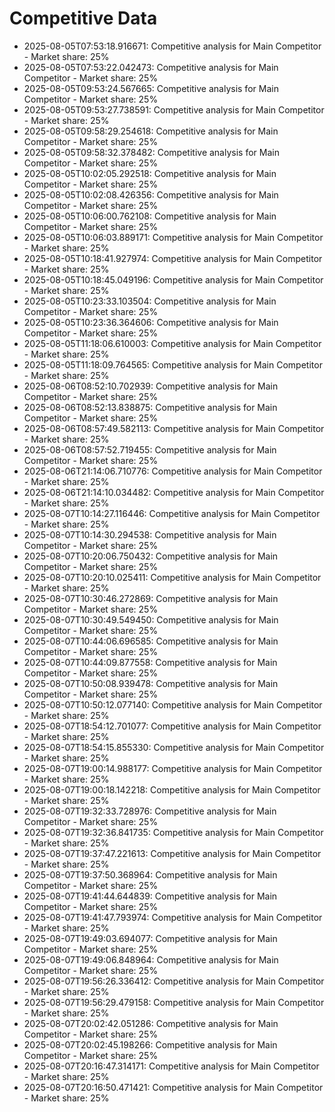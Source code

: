 # Competitive Data

- 2025-08-05T07:53:18.916671: Competitive analysis for Main Competitor - Market share: 25%
- 2025-08-05T07:53:22.042473: Competitive analysis for Main Competitor - Market share: 25%
- 2025-08-05T09:53:24.567665: Competitive analysis for Main Competitor - Market share: 25%
- 2025-08-05T09:53:27.738591: Competitive analysis for Main Competitor - Market share: 25%
- 2025-08-05T09:58:29.254618: Competitive analysis for Main Competitor - Market share: 25%
- 2025-08-05T09:58:32.378482: Competitive analysis for Main Competitor - Market share: 25%
- 2025-08-05T10:02:05.292518: Competitive analysis for Main Competitor - Market share: 25%
- 2025-08-05T10:02:08.426356: Competitive analysis for Main Competitor - Market share: 25%
- 2025-08-05T10:06:00.762108: Competitive analysis for Main Competitor - Market share: 25%
- 2025-08-05T10:06:03.889171: Competitive analysis for Main Competitor - Market share: 25%
- 2025-08-05T10:18:41.927974: Competitive analysis for Main Competitor - Market share: 25%
- 2025-08-05T10:18:45.049196: Competitive analysis for Main Competitor - Market share: 25%
- 2025-08-05T10:23:33.103504: Competitive analysis for Main Competitor - Market share: 25%
- 2025-08-05T10:23:36.364606: Competitive analysis for Main Competitor - Market share: 25%
- 2025-08-05T11:18:06.610003: Competitive analysis for Main Competitor - Market share: 25%
- 2025-08-05T11:18:09.764565: Competitive analysis for Main Competitor - Market share: 25%
- 2025-08-06T08:52:10.702939: Competitive analysis for Main Competitor - Market share: 25%
- 2025-08-06T08:52:13.838875: Competitive analysis for Main Competitor - Market share: 25%
- 2025-08-06T08:57:49.582113: Competitive analysis for Main Competitor - Market share: 25%
- 2025-08-06T08:57:52.719455: Competitive analysis for Main Competitor - Market share: 25%
- 2025-08-06T21:14:06.710776: Competitive analysis for Main Competitor - Market share: 25%
- 2025-08-06T21:14:10.034482: Competitive analysis for Main Competitor - Market share: 25%
- 2025-08-07T10:14:27.116446: Competitive analysis for Main Competitor - Market share: 25%
- 2025-08-07T10:14:30.294538: Competitive analysis for Main Competitor - Market share: 25%
- 2025-08-07T10:20:06.750432: Competitive analysis for Main Competitor - Market share: 25%
- 2025-08-07T10:20:10.025411: Competitive analysis for Main Competitor - Market share: 25%
- 2025-08-07T10:30:46.272869: Competitive analysis for Main Competitor - Market share: 25%
- 2025-08-07T10:30:49.549450: Competitive analysis for Main Competitor - Market share: 25%
- 2025-08-07T10:44:06.696585: Competitive analysis for Main Competitor - Market share: 25%
- 2025-08-07T10:44:09.877558: Competitive analysis for Main Competitor - Market share: 25%
- 2025-08-07T10:50:08.939478: Competitive analysis for Main Competitor - Market share: 25%
- 2025-08-07T10:50:12.077140: Competitive analysis for Main Competitor - Market share: 25%
- 2025-08-07T18:54:12.701077: Competitive analysis for Main Competitor - Market share: 25%
- 2025-08-07T18:54:15.855330: Competitive analysis for Main Competitor - Market share: 25%
- 2025-08-07T19:00:14.988177: Competitive analysis for Main Competitor - Market share: 25%
- 2025-08-07T19:00:18.142218: Competitive analysis for Main Competitor - Market share: 25%
- 2025-08-07T19:32:33.728976: Competitive analysis for Main Competitor - Market share: 25%
- 2025-08-07T19:32:36.841735: Competitive analysis for Main Competitor - Market share: 25%
- 2025-08-07T19:37:47.221613: Competitive analysis for Main Competitor - Market share: 25%
- 2025-08-07T19:37:50.368964: Competitive analysis for Main Competitor - Market share: 25%
- 2025-08-07T19:41:44.644839: Competitive analysis for Main Competitor - Market share: 25%
- 2025-08-07T19:41:47.793974: Competitive analysis for Main Competitor - Market share: 25%
- 2025-08-07T19:49:03.694077: Competitive analysis for Main Competitor - Market share: 25%
- 2025-08-07T19:49:06.848964: Competitive analysis for Main Competitor - Market share: 25%
- 2025-08-07T19:56:26.336412: Competitive analysis for Main Competitor - Market share: 25%
- 2025-08-07T19:56:29.479158: Competitive analysis for Main Competitor - Market share: 25%
- 2025-08-07T20:02:42.051286: Competitive analysis for Main Competitor - Market share: 25%
- 2025-08-07T20:02:45.198266: Competitive analysis for Main Competitor - Market share: 25%
- 2025-08-07T20:16:47.314171: Competitive analysis for Main Competitor - Market share: 25%
- 2025-08-07T20:16:50.471421: Competitive analysis for Main Competitor - Market share: 25%
